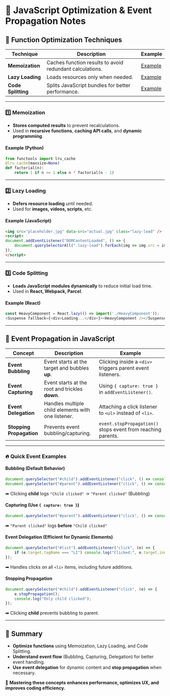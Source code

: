 # 🚀 JavaScript Optimization & Event Propagation Notes

## 📌 Function Optimization Techniques  

| Technique       | Description | Example |
|----------------|-------------|---------|
| **Memoization** | Caches function results to avoid redundant calculations. | [Example](#memoization) |
| **Lazy Loading** | Loads resources only when needed. | [Example](#lazy-loading) |
| **Code Splitting** | Splits JavaScript bundles for better performance. | [Example](#code-splitting) |

---

### 1️⃣ **Memoization**
- **Stores computed results** to prevent recalculations.  
- Used in **recursive functions**, **caching API calls**, and **dynamic programming**.  

#### **Example (Python)**
```python
from functools import lru_cache
@lru_cache(maxsize=None)
def factorial(n):
    return 1 if n <= 1 else n * factorial(n - 1)
```

---

### 2️⃣ **Lazy Loading**
- **Defers resource loading** until needed.  
- Used for **images, videos, scripts**, etc.  

#### **Example (JavaScript)**
```html
<img src="placeholder.jpg" data-src="actual.jpg" class="lazy-load" />
<script>
document.addEventListener("DOMContentLoaded", () => {
    document.querySelectorAll(".lazy-load").forEach(img => img.src = img.dataset.src);
});
</script>
```

---

### 3️⃣ **Code Splitting**
- **Loads JavaScript modules dynamically** to reduce initial load time.  
- Used in **React, Webpack, Parcel**.  

#### **Example (React)**
```javascript
const HeavyComponent = React.lazy(() => import('./HeavyComponent'));
<Suspense fallback={<div>Loading...</div>}><HeavyComponent /></Suspense>
```

---

## 📌 Event Propagation in JavaScript  

| Concept | Description | Example |
|---------|-------------|---------|
| **Event Bubbling** | Event starts at the target and bubbles **up**. | Clicking inside a `<div>` triggers parent event listeners. |
| **Event Capturing** | Event starts at the root and trickles **down**. | Using `{ capture: true }` in `addEventListener()`. |
| **Event Delegation** | Handles multiple child elements with one listener. | Attaching a click listener to `<ul>` instead of `<li>`. |
| **Stopping Propagation** | Prevents event bubbling/capturing. | `event.stopPropagation()` stops event from reaching parents. |

---

### 🔥 Quick Event Examples

#### **Bubbling (Default Behavior)**
```javascript
document.querySelector("#child").addEventListener("click", () => console.log("Child clicked"));
document.querySelector("#parent").addEventListener("click", () => console.log("Parent clicked"));
```
➡ Clicking **child** logs `"Child clicked"` → `"Parent clicked"` (Bubbling)

#### **Capturing (Use `{ capture: true }`)**
```javascript
document.querySelector("#parent").addEventListener("click", () => console.log("Parent clicked"), true);
```
➡ `"Parent clicked"` logs **before** `"Child clicked"`

#### **Event Delegation (Efficient for Dynamic Elements)**
```javascript
document.querySelector("#list").addEventListener("click", (e) => {
    if (e.target.tagName === "LI") console.log("Clicked:", e.target.innerText);
});
```
➡ Handles clicks on all `<li>` items, including future additions.

#### **Stopping Propagation**
```javascript
document.querySelector("#child").addEventListener("click", (e) => {
    e.stopPropagation();
    console.log("Only child clicked");
});
```
➡ Clicking **child** prevents bubbling to parent.

---

## 🚀 Summary
- **Optimize functions** using Memoization, Lazy Loading, and Code Splitting.
- **Understand event flow** (Bubbling, Capturing, Delegation) for better event handling.
- **Use event delegation** for dynamic content and **stop propagation** when necessary.

📌 **Mastering these concepts enhances performance, optimizes UX, and improves coding efficiency.**

